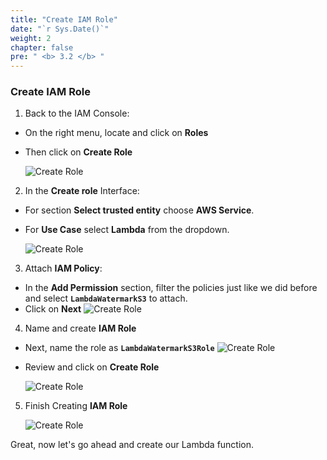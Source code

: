 ```yaml
---
title: "Create IAM Role"
date: "`r Sys.Date()`"
weight: 2
chapter: false
pre: " <b> 3.2 </b> "
---
```


### Create IAM Role

1. Back to the IAM Console:

- On the right menu, locate and click on **Roles**
- Then click on **Create Role**

  ![Create Role](/images/3-CreateIAMRole/startcreaterole.png?featherlight=false)

2. In the **Create role** Interface:

- For section **Select trusted entity** choose **AWS Service**.
- For **Use Case** select **Lambda** from the dropdown.

  ![Create Role](/images/3-CreateIAMRole/createrole1.png?featherlight=false)

3. Attach **IAM Policy**:

- In the **Add Permission** section, filter the policies just like we did before and select **`LambdaWatermarkS3`** to attach.
- Click on **Next**
  ![Create Role](/images/3-CreateIAMRole/createrole2.png?featherlight=false)

4. Name and create **IAM Role**

- Next, name the role as **`LambdaWatermarkS3Role`**
  ![Create Role](/images/3-CreateIAMRole/createrole3.png?featherlight=false)
- Review and click on **Create Role**

  ![Create Role](/images/3-CreateIAMRole/createrole4.png?featherlight=false)

5. Finish Creating **IAM Role**

   ![Create Role](/images/3-CreateIAMRole/finishrole.png?featherlight=false)

Great, now let's go ahead and create our Lambda function.
